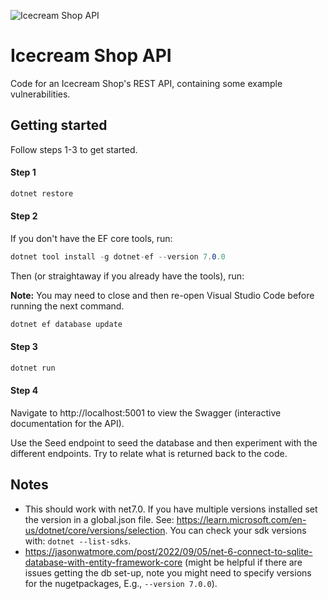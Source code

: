 ![Icecream Shop API](icecream-shop-api.png)

# Icecream Shop API

Code for an Icecream Shop's REST API, containing some example vulnerabilities.

## Getting started

Follow steps 1-3 to get started.

#### Step 1

```c#
dotnet restore
```

#### Step 2

If you don't have the EF core tools, run:

```c#
dotnet tool install -g dotnet-ef --version 7.0.0
```

Then (or straightaway if you already have the tools), run:

**Note:** You may need to close and then re-open Visual Studio Code before running the next command.

```c#
dotnet ef database update
```

#### Step 3

```c#
dotnet run
```

#### Step 4

Navigate to http://localhost:5001 to view the Swagger (interactive documentation for the API).

Use the Seed endpoint to seed the database and then experiment with the different endpoints. Try to relate what is returned back to the code.

## Notes

- This should work with net7.0. If you have multiple versions installed set the version in a global.json file. See: https://learn.microsoft.com/en-us/dotnet/core/versions/selection. You can check your sdk versions with: `dotnet --list-sdks`.
- https://jasonwatmore.com/post/2022/09/05/net-6-connect-to-sqlite-database-with-entity-framework-core (might be helpful if there are issues getting the db set-up, note you might need to specify versions for the nugetpackages, E.g., `--version 7.0.0`).
